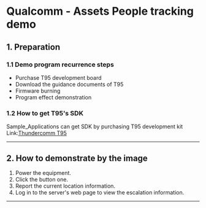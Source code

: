 # Qualcomm - Assets People tracking demo

## 1. Preparation
### 1.1 Demo program recurrence steps
* Purchase T95 development board
* Download the guidance documents of T95
* Firmware burning
* Program effect demonstration

### 1.2 How to  get T95's  SDK
Sample_Applications can get SDK by purchasing T95 development kit
Link:[Thundercomm T95](https://www.thundercomm.com/app_en/store/detail/1577783630023328)

***
## 2. How to demonstrate by the image
1. Power the equipment.
2. Click the button one.
3. Report the current location information.
4. Log in to the server's web page to view the escalation information.
***




